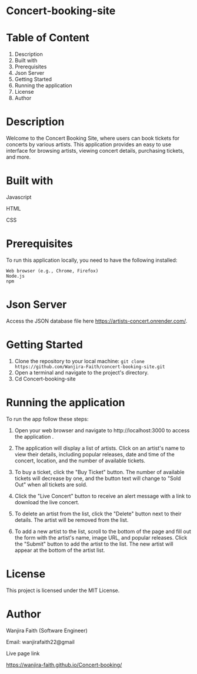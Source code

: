 # Concert-booking-site

# Table of Content
1. Description
2. Built with
3. Prerequisites
4. Json Server 
5. Getting Started
6. Running the application
7. License
8. Author


# Description
Welcome to the Concert Booking Site, where users can book tickets for concerts by various artists. This application provides an easy to use interface for browsing artists, viewing concert details, purchasing tickets, and more.

# Built with
 Javascript

 HTML

 CSS
  
# Prerequisites
To run this application locally, you need to have the following installed:

    Web browser (e.g., Chrome, Firefox)
    Node.js
    npm 

# Json Server
Access the JSON database file here https://artists-concert.onrender.com/.


# Getting Started
1. Clone the repository to your local machine:
 `git clone https://github.com/Wanjira-Faith/concert-booking-site.git
`
2. Open a terminal and navigate to the project's directory.
3. Cd Concert-booking-site

# Running the application
  To run the app follow these steps:

1. Open your web browser and navigate to http://localhost:3000 to access the application .

2. The application will display a list of artists. Click on an artist's name to view their details, including popular releases, date and time of the concert, location, and the number of available tickets.    

3. To buy a ticket, click the "Buy Ticket" button. The number of available tickets will decrease by one, and the button text will change to "Sold Out" when all tickets are sold.

4. Click the "Live Concert" button to receive an alert message with a link to download the live concert.

5. To delete an artist from the list, click the "Delete" button next to their details. The artist will be removed from the list.

6. To add a new artist to the list, scroll to the bottom of the page and fill out the form with the artist's name, image URL, and popular releases. Click the "Submit" button to add the artist to the list. The new artist will appear at the bottom of the artist list.

#  License
This project is licensed under the MIT License.

# Author
Wanjira Faith (Software Engineer)

Email: wanjirafaith22@gmail


Live page link

 https://wanjira-faith.github.io/Concert-booking/